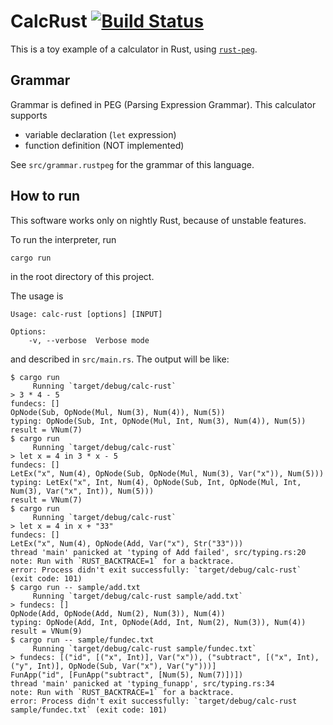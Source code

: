 # CalcRust [![Build Status](https://travis-ci.org/koba-e964/calc-rust.svg?branch=master)](https://travis-ci.org/koba-e964/calc-rust)


This is a toy example of a calculator in Rust, using [`rust-peg`](https://github.com/kevinmehall/rust-peg).

## Grammar
Grammar is defined in PEG (Parsing Expression Grammar).
This calculator supports

- variable declaration (`let` expression)
- function definition (NOT implemented)

See `src/grammar.rustpeg` for the grammar of this language.

## How to run
This software works only on nightly Rust, because of unstable features.

To run the interpreter, run
```
cargo run
```
in the root directory of this project.

The usage is
```
Usage: calc-rust [options] [INPUT]

Options:
    -v, --verbose  Verbose mode
```
and described in `src/main.rs`. The output will be like:
```
$ cargo run
     Running `target/debug/calc-rust`
> 3 * 4 - 5
fundecs: []
OpNode(Sub, OpNode(Mul, Num(3), Num(4)), Num(5))
typing: OpNode(Sub, Int, OpNode(Mul, Int, Num(3), Num(4)), Num(5))
result = VNum(7)
$ cargo run
     Running `target/debug/calc-rust`
> let x = 4 in 3 * x - 5
fundecs: []
LetEx("x", Num(4), OpNode(Sub, OpNode(Mul, Num(3), Var("x")), Num(5)))
typing: LetEx("x", Int, Num(4), OpNode(Sub, Int, OpNode(Mul, Int, Num(3), Var("x", Int)), Num(5)))
result = VNum(7)
$ cargo run
     Running `target/debug/calc-rust`
> let x = 4 in x + "33"
fundecs: []
LetEx("x", Num(4), OpNode(Add, Var("x"), Str("33")))
thread 'main' panicked at 'typing of Add failed', src/typing.rs:20
note: Run with `RUST_BACKTRACE=1` for a backtrace.
error: Process didn't exit successfully: `target/debug/calc-rust` (exit code: 101)
$ cargo run -- sample/add.txt
     Running `target/debug/calc-rust sample/add.txt`
> fundecs: []
OpNode(Add, OpNode(Add, Num(2), Num(3)), Num(4))
typing: OpNode(Add, Int, OpNode(Add, Int, Num(2), Num(3)), Num(4))
result = VNum(9)
$ cargo run -- sample/fundec.txt
     Running `target/debug/calc-rust sample/fundec.txt`
> fundecs: [("id", [("x", Int)], Var("x")), ("subtract", [("x", Int), ("y", Int)], OpNode(Sub, Var("x"), Var("y")))]
FunApp("id", [FunApp("subtract", [Num(5), Num(7)])])
thread 'main' panicked at 'typing_funapp', src/typing.rs:34
note: Run with `RUST_BACKTRACE=1` for a backtrace.
error: Process didn't exit successfully: `target/debug/calc-rust sample/fundec.txt` (exit code: 101)
```